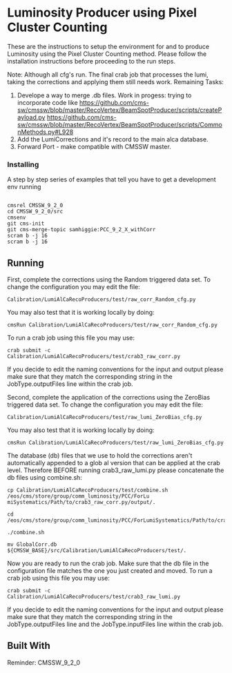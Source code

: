 # Luminosity Producer using Pixel Cluster Counting

These are the instructions to setup the environment for and to produce Luminosity using the Pixel Cluster Counting method. Please follow the installation instructions before proceeding to the run steps. 

Note: Although all cfg's run. The final crab job that processes the lumi, taking the corrections and applying them still needs work. 
Remaining Tasks:
1. Develope a way to merge .db files.
  Work in progess:
    trying to incorporate code like 
    https://github.com/cms-sw/cmssw/blob/master/RecoVertex/BeamSpotProducer/scripts/createPayload.py
    https://github.com/cms-sw/cmssw/blob/master/RecoVertex/BeamSpotProducer/scripts/CommonMethods.py#L928
2. Add the LumiCorrections and it's record to the main alca database. 
3. Forward Port - make compatible with CMSSW master. 

### Installing

A step by step series of examples that tell you have to get a development env running


```

cmsrel CMSSW_9_2_0 
cd CMSSW_9_2_0/src
cmsenv
git cms-init 
git cms-merge-topic samhiggie:PCC_9_2_X_withCorr
scram b -j 16
scram b -j 16
```



## Running


First, complete the corrections using the Random triggered data set. 
To change the configuration you may edit the file:
```
Calibration/LumiAlCaRecoProducers/test/raw_corr_Random_cfg.py 
```
You may also test that it is working locally by doing:
```
cmsRun Calibration/LumiAlCaRecoProducers/test/raw_corr_Random_cfg.py 
```
To run a crab job using this file you may use:
```
crab submit -c  Calibration/LumiAlCaRecoProducers/test/crab3_raw_corr.py
```
If you decide to edit the naming conventions for the input and output please make sure that they match the corresponding string in the 
 JobType.outputFiles line within the crab job. 

Second, complete the application of the corrections using the ZeroBias triggered data set. 
To change the configuration you may edit the file:
```
Calibration/LumiAlCaRecoProducers/test/raw_lumi_ZeroBias_cfg.py
```
You may also test that it is working locally by doing:
```
cmsRun Calibration/LumiAlCaRecoProducers/test/raw_lumi_ZeroBias_cfg.py 
```
The database (db) files that we use to hold the corrections aren't automatically appended to a glob
al version that can be applied at the crab level. Therefore BEFORE running crab3_raw_lumi.py please
 concatenate the db files using combine.sh:
```
cp Calibration/LumiAlCaRecoProducers/test/combine.sh /eos/cms/store/group/comm_luminosity/PCC/ForLu
miSystematics/Path/to/crab3_raw_corr.py/output/. 

cd /eos/cms/store/group/comm_luminosity/PCC/ForLumiSystematics/Path/to/crab3_raw_corr.py/output/.

./combine.sh

mv GlobalCorr.db ${CMSSW_BASE}/src/Calibration/LumiAlCaRecoProducers/test/.  

```
Now you are ready to run the crab job. Make sure that the db file in the configuration file matches
 the one you just created and moved. 
To run a crab job using this file you may use:
```
crab submit -c  Calibration/LumiAlCaRecoProducers/test/crab3_raw_lumi.py
```


If you decide to edit the naming conventions for the input and output please make sure that they match the corresponding string in the 
 JobType.outputFiles line and the JobType.inputFiles line within the crab job.


## Built With

Reminder: CMSSW_9_2_0

